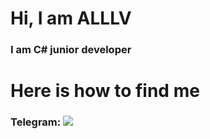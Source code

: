 <h1>Hi, I am ALLLV</h1>

<h3>I am C# junior developer</h3>

<h1>Here is how to find me</h1>

<div><h3>Telegram: <a href="t.me/alllv_tt"><img src="https://img.shields.io/badge/Telegram-blue?style=for-the-badge&logo=telegram&logoColor=white"></a></h3></div>
